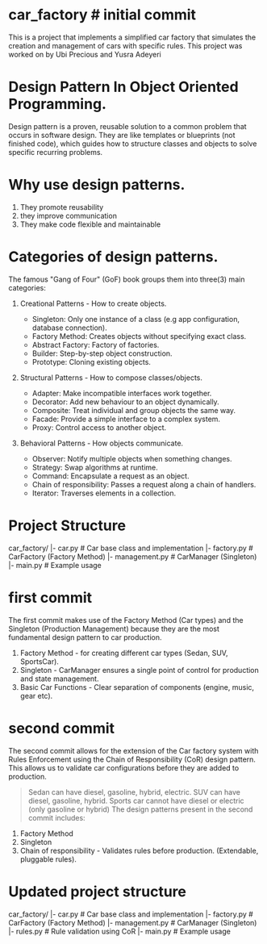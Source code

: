 # car_factory # initial commit
This is a project that implements a simplified car factory that simulates the creation and management of cars with specific rules. This project was worked on by Ubi Precious and Yusra Adeyeri

# Design Pattern In Object Oriented Programming.
Design pattern is a proven, reusable solution to a common problem that occurs in software design. They are like templates or blueprints (not finished code), which guides how to structure classes and objects to solve specific recurring problems.

# Why use design patterns.
1. They promote reusability
2. they improve communication
3. They make code flexible and maintainable

# Categories of design patterns.
The famous "Gang of Four" (GoF) book groups them into three(3) main categories:

1. Creational Patterns - How to create objects.
    - Singleton: Only one instance of a class (e.g app configuration, database connection).
    - Factory Method: Creates objects without specifying exact class.
    - Abstract Factory: Factory of factories.
    - Builder: Step-by-step object construction.
    - Prototype: Cloning existing objects.

2. Structural Patterns - How to compose classes/objects.
    - Adapter: Make incompatible interfaces work together.
    - Decorator: Add new behaviour to an object dynamically.
    - Composite: Treat individual and group objects the same way.
    - Facade: Provide a simple interface to a complex system.
    - Proxy: Control access to another object.

3. Behavioral Patterns - How objects communicate.
    - Observer: Notify multiple objects when something changes.
    - Strategy: Swap algorithms at runtime.
    - Command: Encapsulate a request as an object.
    - Chain of responsibility: Passes a request along a chain of handlers.
    - Iterator: Traverses elements in a collection.

# Project Structure
car_factory/
    |- car.py           # Car base class and implementation
    |- factory.py       # CarFactory (Factory Method)
    |- management.py    # CarManager (Singleton)
    |- main.py          # Example usage

# first commit
The first commit makes use of the Factory Method (Car types) and the Singleton (Production Management) because they are the most fundamental design pattern to car production.
1. Factory Method - for creating different car types (Sedan, SUV, SportsCar).
2. Singleton - CarManager ensures a single point of control for production and state management.
3. Basic Car Functions - Clear separation of components (engine, music, gear etc).

# second commit
The second commit allows for the extension of the Car factory system with Rules Enforcement using the Chain of Responsibility (CoR) design pattern. This allows us to validate car configurations before they are added to production.
>   Sedan can have diesel, gasoline, hybrid, electric.
>   SUV can have diesel, gasoline, hybrid.
>   Sports car cannot have diesel or electric (only gasoline or hybrid)
The design patterns present in the second commit includes:
1.  Factory Method
2.  Singleton
3.  Chain of responsibility - Validates rules before production. (Extendable, pluggable rules).

# Updated project structure
car_factory/
    |- car.py           # Car base class and implementation
    |- factory.py       # CarFactory (Factory Method)
    |- management.py    # CarManager (Singleton)
    |- rules.py         # Rule validation using CoR
    |- main.py          # Example usage